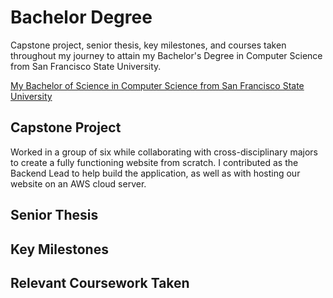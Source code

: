# Bachelor Degree

Capstone project, senior thesis, key milestones, and courses taken throughout my journey to attain my Bachelor's Degree in Computer Science from San Francisco State University.

[My Bachelor of Science in Computer Science from San Francisco State University](https://www.parchment.com/u/award/55097d7608c71b71e3225a88acc73874) 

## Capstone Project

Worked in a group of six while collaborating with cross-disciplinary majors to create a fully functioning website from scratch. I contributed as the Backend Lead to help build the application, as well as with hosting our website on an AWS cloud server.


## Senior Thesis


## Key Milestones


## Relevant Coursework Taken


 
